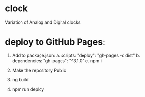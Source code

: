 # clock

Variation of Analog and Digital clocks

# deploy to GitHub Pages:

1. Add to package.json:
   a. scripts: "deploy": "gh-pages -d dist"
   b. dependencies: "gh-pages": "^3.1.0"
   c. npm i

1. Make the repository Public
1. ng build
1. npm run deploy
